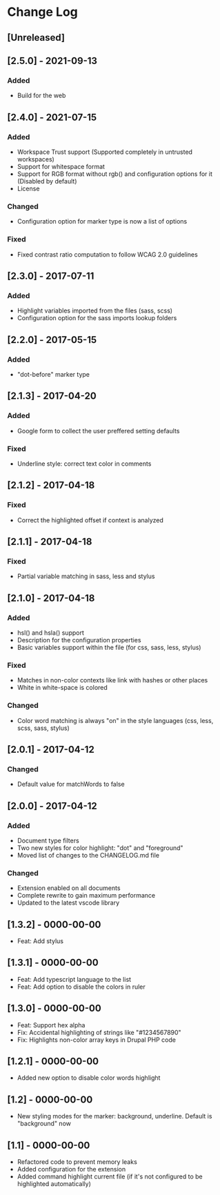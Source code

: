 <!-- markdownlint-disable MD024 -->
# Change Log

## [Unreleased]
## [2.5.0] - 2021-09-13

### Added

- Build for the web

## [2.4.0] - 2021-07-15

### Added

- Workspace Trust support (Supported completely in untrusted workspaces)
- Support for whitespace format
- Support for RGB format without rgb() and configuration options for it (Disabled by default)
- License

### Changed

- Configuration option for marker type is now a list of options

### Fixed

- Fixed contrast ratio computation to follow WCAG 2.0 guidelines

## [2.3.0] - 2017-07-11

### Added

- Highlight variables imported from the files (sass, scss)
- Configuration option for the sass imports lookup folders

## [2.2.0] - 2017-05-15

### Added

- "dot-before" marker type

## [2.1.3] - 2017-04-20

### Added

- Google form to collect the user preffered setting defaults

### Fixed

- Underline style: correct text color in comments

## [2.1.2] - 2017-04-18

### Fixed

- Correct the highlighted offset if context is analyzed

## [2.1.1] - 2017-04-18

### Fixed

- Partial variable matching in sass, less and stylus

## [2.1.0] - 2017-04-18

### Added

- hsl() and hsla() support
- Description for the configuration properties
- Basic variables support within the file (for css, sass, less, stylus)

### Fixed

- Matches in non-color contexts like link with hashes or other places
- White in white-space is colored

### Changed

- Color word matching is always "on" in the style languages (css, less, scss, sass, stylus)

## [2.0.1] - 2017-04-12

### Changed

- Default value for matchWords to false

## [2.0.0] - 2017-04-12

### Added

- Document type filters
- Two new styles for color highlight: "dot" and "foreground"
- Moved list of changes to the CHANGELOG.md file

### Changed

- Extension enabled on all documents
- Complete rewrite to gain maximum performance
- Updated to the latest vscode library

## [1.3.2] - 0000-00-00

- Feat: Add stylus

## [1.3.1] - 0000-00-00

- Feat: Add typescript language to the list
- Feat: Add option to disable the colors in ruler

## [1.3.0] - 0000-00-00

- Feat: Support hex alpha
- Fix: Accidental highlighting of strings like "#1234567890"
- Fix: Highlights non-color array keys in Drupal PHP code

## [1.2.1] - 0000-00-00

- Added new option to disable color words highlight

## [1.2] - 0000-00-00

- New styling modes for the marker: background, underline. Default is "background" now

## [1.1] - 0000-00-00

- Refactored code to prevent memory leaks
- Added configuration for the extension
- Added command highlight current file (if it's not configured to be highlighted automatically)
